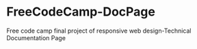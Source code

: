 # FreeCodeCamp-DocPage
Free code camp final project of responsive web design-Technical Documentation Page
